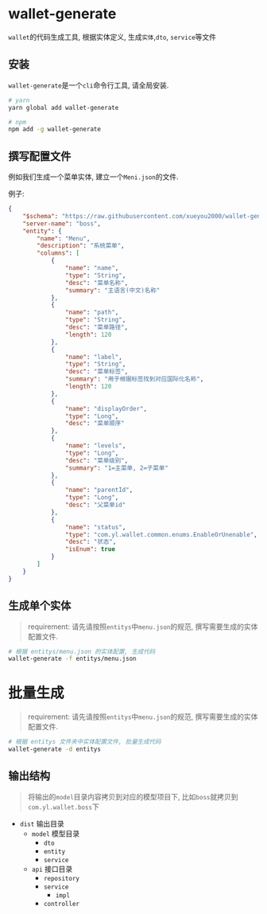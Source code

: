 # wallet-generate

`wallet`的代码生成工具, 根据实体定义, 生成`实体`,`dto`, `service`等文件

## 安装

`wallet-generate`是一个`cli`命令行工具, 请全局安装.

```sh
# yarn
yarn global add wallet-generate

# npm
npm add -g wallet-generate
```

## 撰写配置文件

例如我们生成一个菜单实体, 建立一个`Meni.json`的文件.

例子:

```json
{
    "$schema": "https://raw.githubusercontent.com/xueyou2000/wallet-generate/master/schema.json",
    "server-name": "boss",
    "entity": {
        "name": "Menu",
        "description": "系统菜单",
        "columns": [
            {
                "name": "name",
                "type": "String",
                "desc": "菜单名称",
                "summary": "主语言(中文)名称"
            },
            {
                "name": "path",
                "type": "String",
                "desc": "菜单路径",
                "length": 120
            },
            {
                "name": "label",
                "type": "String",
                "desc": "菜单标签",
                "summary": "用于根据标签找到对应国际化名称",
                "length": 120
            },
            {
                "name": "displayOrder",
                "type": "Long",
                "desc": "菜单顺序"
            },
            {
                "name": "levels",
                "type": "Long",
                "desc": "菜单级别",
                "summary": "1=主菜单, 2=子菜单"
            },
            {
                "name": "parentId",
                "type": "Long",
                "desc": "父菜单id"
            },
            {
                "name": "status",
                "type": "com.yl.wallet.common.enums.EnableOrUnenable",
                "desc": "状态",
                "isEnum": true
            }
        ]
    }
}
```

## 生成单个实体

> requirement: 请先请按照`entitys`中`menu.json`的规范, 撰写需要生成的实体配置文件.

```sh
# 根据 entitys/menu.json 的实体配置, 生成代码
wallet-generate -f entitys/menu.json
```

# 批量生成

> requirement: 请先请按照`entitys`中`menu.json`的规范, 撰写需要生成的实体配置文件.

```sh
# 根据 entitys 文件夹中实体配置文件, 批量生成代码
wallet-generate -d entitys
```

## 输出结构

> 将输出的`model`目录内容拷贝到对应的模型项目下, 比如`boss`就拷贝到`com.yl.wallet.boss`下

-   `dist` 输出目录
    -   `model` 模型目录
        -   `dto`
        -   `entity`
        -   `service`
    -   `api` 接口目录
        -   `repository`
        -   `service`
            -   `impl`
        -   `controller`
